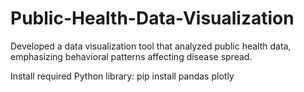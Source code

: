 # Public-Health-Data-Visualization
Developed a data visualization tool that analyzed public health data, emphasizing behavioral patterns affecting disease spread.

Install required Python library:
pip install pandas plotly
